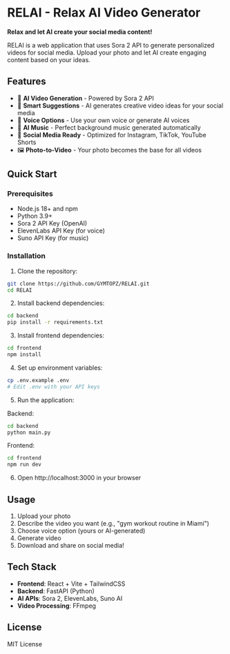 # RELAI - Relax AI Video Generator

**Relax and let AI create your social media content!**

RELAI is a web application that uses Sora 2 API to generate personalized videos for social media. Upload your photo and let AI create engaging content based on your ideas.

## Features

- 🎥 **AI Video Generation** - Powered by Sora 2 API
- 🤖 **Smart Suggestions** - AI generates creative video ideas for your social media
- 🎤 **Voice Options** - Use your own voice or generate AI voices
- 🎵 **AI Music** - Perfect background music generated automatically
- 📱 **Social Media Ready** - Optimized for Instagram, TikTok, YouTube Shorts
- 🖼️ **Photo-to-Video** - Your photo becomes the base for all videos

## Quick Start

### Prerequisites

- Node.js 18+ and npm
- Python 3.9+
- Sora 2 API Key (OpenAI)
- ElevenLabs API Key (for voice)
- Suno API Key (for music)

### Installation

1. Clone the repository:
```bash
git clone https://github.com/GYMTOPZ/RELAI.git
cd RELAI
```

2. Install backend dependencies:
```bash
cd backend
pip install -r requirements.txt
```

3. Install frontend dependencies:
```bash
cd frontend
npm install
```

4. Set up environment variables:
```bash
cp .env.example .env
# Edit .env with your API keys
```

5. Run the application:

Backend:
```bash
cd backend
python main.py
```

Frontend:
```bash
cd frontend
npm run dev
```

6. Open http://localhost:3000 in your browser

## Usage

1. Upload your photo
2. Describe the video you want (e.g., "gym workout routine in Miami")
3. Choose voice option (yours or AI-generated)
4. Generate video
5. Download and share on social media!

## Tech Stack

- **Frontend**: React + Vite + TailwindCSS
- **Backend**: FastAPI (Python)
- **AI APIs**: Sora 2, ElevenLabs, Suno AI
- **Video Processing**: FFmpeg

## License

MIT License
